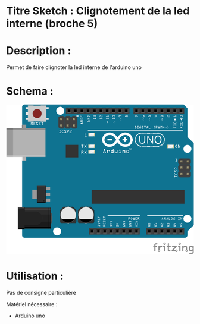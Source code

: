 # Titre Sketch : Clignotement de la led interne (broche 5)
# Description :

Permet de faire clignoter la led interne de l'arduino uno 

# Schema : 
![Schéma](https://raw.githubusercontent.com/JustinMartinDev/ProjetArduino_C/master/Clignote_Led_V1/schema_arduino.png)

# Utilisation :
Pas de consigne particulière

Matériel nécessaire :
* Arduino uno
